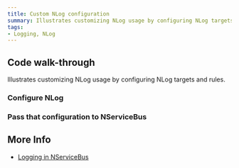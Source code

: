 ```yaml
---
title: Custom NLog configuration
summary: Illustrates customizing NLog usage by configuring NLog targets and rules.
tags:
- Logging, NLog
---
```


## Code walk-through

Illustrates customizing NLog usage by configuring NLog targets and rules.

### Configure NLog

<!-- import ConfigureNLog -->

### Pass that configuration to NServiceBus

<!-- import UseConfig -->

## More Info

 * [Logging in NServiceBus](/nservicebus/logging-in-nservicebus.md)